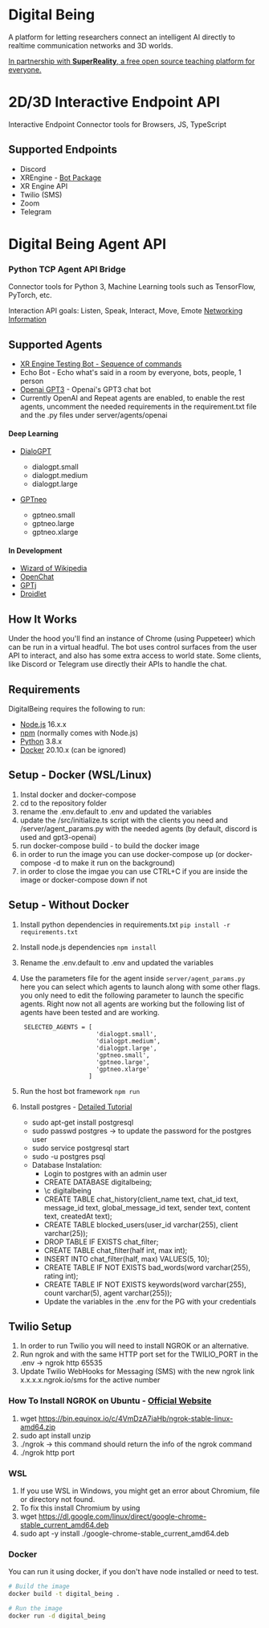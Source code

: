 # Digital Being
A platform for letting researchers connect an intelligent AI directly to realtime communication networks and 3D worlds.

[In partnership with **SuperReality**, a free open source teaching platform for everyone.](https://superreality.com)


# 2D/3D Interactive Endpoint API

Interactive Endpoint Connector tools for Browsers, JS, TypeScript

## Supported Endpoints

- Discord
- XREngine - [Bot Package](https://github.com/XRFoundation/XREngine/tree/dev/packages/bot)
- XR Engine API
- Twilio (SMS)
- Zoom
- Telegram

# Digital Being Agent API 

### Python TCP Agent API Bridge 

Connector tools for Python 3, Machine Learning tools such as TensorFlow, PyTorch, etc.

Interaction API goals: Listen, Speak, Interact, Move, Emote
[Networking Information](https://docs.google.com/document/d/1tLyZpVFIwr9jb2UoyO1_f4zu6heKj7i8marqDQ67P48/edit?usp=sharing)

## Supported Agents

- [XR Engine Testing Bot - Sequence of commands](https://github.com/XRFoundation/XREngine/blob/dev/packages/bot/src/run-bot.ts)
- Echo Bot - Echo what's said in a room by everyone, bots, people, 1 person
- [Openai GPT3](https://openai.com/blog/openai-api/) - Openai's GPT3 chat bot
- Currently OpenAI and Repeat agents are enabled, to enable the rest agents, uncomment the needed requirements in the requirement.txt file and the .py files under server/agents/openai

#### Deep Learning
- [DialoGPT](https://github.com/microsoft/DialoGPT)
  - dialogpt.small
  - dialogpt.medium
  - dialogpt.large

- [GPTneo](https://github.com/EleutherAI/gpt-neo)
  - gptneo.small    
  - gptneo.large    
  - gptneo.xlarge  

#### In Development
- [Wizard of Wikipedia](https://parl.ai/projects/wizard_of_wikipedia/)
- [OpenChat](https://github.com/hyunwoongko/openchat)
- [GPTj](https://6b.eleuther.ai/)
- [Droidlet](https://github.com/facebookresearch/droidlet)

## How It Works
Under the hood you'll find an instance of Chrome (using Puppeteer) which can be run in a virtual headful. The bot uses control surfaces from the user API to interact, and also has some extra access to world state.
Some clients, like Discord or Telegram use directly their APIs to handle the chat.

Requirements
------------

DigitalBeing requires the following to run:

  * [Node.js][node] 16.x.x
  * [npm][npm] (normally comes with Node.js)
  * [Python][python] 3.8.x
  * [Docker][docker] 20.10.x (can be ignored)


[node]: https://nodejs.org/
[npm]: https://www.npmjs.com/
[python]: https://www.python.org/ 
[docker]: https://www.docker.com/

## Setup - Docker (WSL/Linux)
1. Instal docker and docker-compose
2. cd to the repository folder
3. rename the .env.default to .env and updated the variables
4. update the /src/initialize.ts script with the clients you need and /server/agent_params.py with the needed agents (by default, discord is used and gpt3-openai)
5. run docker-compose build - to build the docker image
6. in order to run the image you can use docker-compose up (or docker-compose -d to make it run on the background)
7. in order to close the imgae you can use CTRL+C if you are inside the image or docker-compose down if not

## Setup - Without Docker
1. Install python dependencies in requirements.txt
    ```pip install -r requirements.txt```
2. Install node.js dependencies
    ```npm install```
3. Rename the .env.default to .env and updated the variables
4. Use the parameters file for the agent inside ```server/agent_params.py``` here you can select which agents to launch along with some other flags. 
   you only need to edit the following parameter to launch the specific agents. Right now not all agents are working but the following list of agents have been tested and are working.
   ```
    SELECTED_AGENTS = [
                        'dialogpt.small',
                        'dialogpt.medium',
                        'dialogpt.large',
                        'gptneo.small',    
                        'gptneo.large',    
                        'gptneo.xlarge'    
                      ]
   ``` 
6. Run the host bot framework
    ```npm run```

7. Install postgres - [Detailed Tutorial](https://harshityadav95.medium.com/postgresql-in-windows-subsystem-for-linux-wsl-6dc751ac1ff3)
   * sudo apt-get install postgresql
   * sudo passwd postgres -> to update the password for the postgres user
   * sudo service postgresql start
   * sudo -u postgres psql
   * Database Instalation:
     * Login to postgres with an admin user
     * CREATE DATABASE digitalbeing;
     * \c digitalbeing
     * CREATE TABLE chat_history(client_name text, chat_id text, message_id text, global_message_id text, sender text, content text, createdAt text);
     * CREATE TABLE blocked_users(user_id varchar(255), client varchar(25));
     * DROP TABLE IF EXISTS chat_filter;
     * CREATE TABLE chat_filter(half int, max int);
     * INSERT INTO chat_filter(half, max) VALUES(5, 10);
     * CREATE TABLE IF NOT EXISTS bad_words(word varchar(255), rating int);
     * CREATE TABLE IF NOT EXISTS keywords(word varchar(255), count varchar(5), agent varchar(255));
     * Update the variables in the .env for the PG with your credentials

## Twilio Setup
1. In order to run Twilio you will need to install NGROK or an alternative.
2. Run ngrok and with the same HTTP port set for the TWILIO_PORT in the .env -> ngrok http 65535
3. Update Twilio WebHooks for Messaging (SMS) with the new ngrok link x.x.x.x.ngrok.io/sms for the active number
### How To Install NGROK on Ubuntu - [Official Website](https://ngrok.com/download)
1. wget https://bin.equinox.io/c/4VmDzA7iaHb/ngrok-stable-linux-amd64.zip
2. sudo apt install unzip
3. ./ngrok -> this command should return the info of the ngrok command
4. ./ngrok http port

### WSL
1. If you use WSL in Windows, you might get an error about Chromium, file or directory not found.
2. To fix this install Chromium by using 
3. wget https://dl.google.com/linux/direct/google-chrome-stable_current_amd64.deb
4. sudo apt -y install ./google-chrome-stable_current_amd64.deb

### Docker

You can run it using docker, if you don't have node installed or need to test.
``` bash
# Build the image
docker build -t digital_being .

# Run the image
docker run -d digital_being
```
